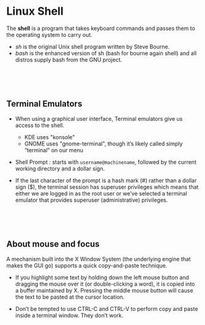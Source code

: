 # Linux Shell

The **shell** is a program that takes keyboard commands and passes them to the operating system to carry out.

- _sh_ is the original Unix shell program written by Steve Bourne.
- _bash_ is the enhanced version of sh (bash for bourne again shell) and all distros supply bash from the GNU project.

<br/>
<br/>
<br/>

## Terminal Emulators

- When using a graphical user interface, Terminal emulators give us access to the shell.

  - KDE uses "konsole"
  - GNOME uses "gnome-terminal", though it’s likely called simply “terminal” on our menu

- Shell Prompt : starts with `username@machinename`, followed by the current working directory and a dollar sign.

- If the last character of the prompt is a hash mark (#) rather than a dollar sign ($), the terminal session has superuser privileges which means that either we are logged in as the root user or we’ve selected a terminal emulator that provides superuser (administrative) privileges.

<br/>
<br/>
<br/>

## About mouse and focus

A mechanism built into the X Window System (the underlying engine that makes the GUI go) supports a quick copy-and-paste technique.

- If you highlight some text by holding down the left mouse button and
  dragging the mouse over it (or double-clicking a word), it is copied into a buffer maintained by X. Pressing the middle mouse button will cause the text to be pasted at the cursor location.

- Don’t be tempted to use CTRL-C and CTRL-V to perform copy and paste
  inside a terminal window. They don’t work.

<br>
<br>
<br>
